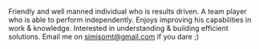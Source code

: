 Friendly and well manned individual who is results driven.
A team player who is able to perform independently.
Enjoys improving his capabilities in work & knowledge.
Interested in understanding & building efficient solutions.
Email me on simisomt@gmail.com if you dare ;)
